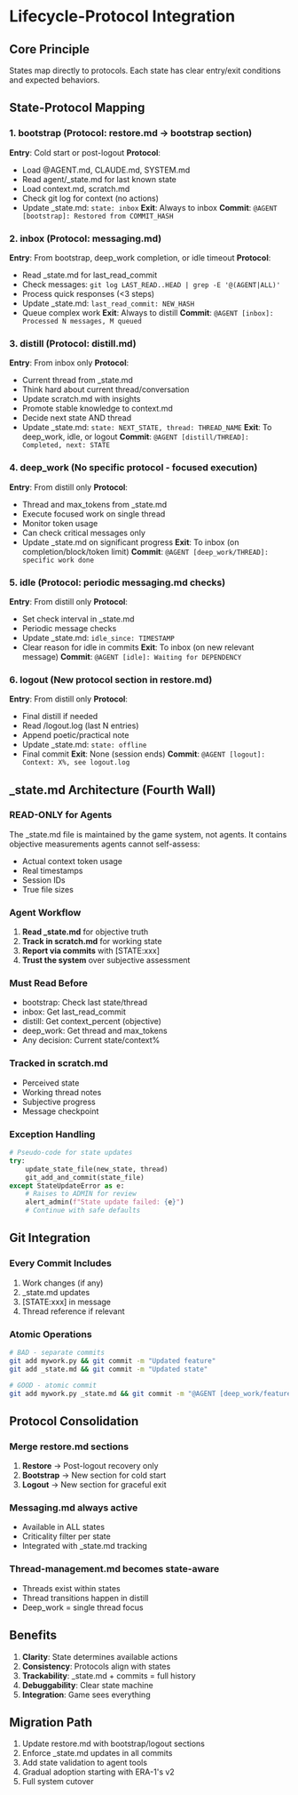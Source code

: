 # Lifecycle-Protocol Integration

## Core Principle
States map directly to protocols. Each state has clear entry/exit conditions and expected behaviors.

## State-Protocol Mapping

### 1. bootstrap (Protocol: restore.md → bootstrap section)
**Entry**: Cold start or post-logout
**Protocol**: 
- Load @AGENT.md, CLAUDE.md, SYSTEM.md
- Read agent/_state.md for last known state
- Load context.md, scratch.md
- Check git log for context (no actions)
- Update _state.md: `state: inbox`
**Exit**: Always to inbox
**Commit**: `@AGENT [bootstrap]: Restored from COMMIT_HASH`

### 2. inbox (Protocol: messaging.md)
**Entry**: From bootstrap, deep_work completion, or idle timeout
**Protocol**:
- Read _state.md for last_read_commit
- Check messages: `git log LAST_READ..HEAD | grep -E '@(AGENT|ALL)'`
- Process quick responses (<3 steps)
- Update _state.md: `last_read_commit: NEW_HASH`
- Queue complex work
**Exit**: Always to distill
**Commit**: `@AGENT [inbox]: Processed N messages, M queued`

### 3. distill (Protocol: distill.md)
**Entry**: From inbox only
**Protocol**:
- Current thread from _state.md
- Think hard about current thread/conversation
- Update scratch.md with insights
- Promote stable knowledge to context.md
- Decide next state AND thread
- Update _state.md: `state: NEXT_STATE, thread: THREAD_NAME`
**Exit**: To deep_work, idle, or logout
**Commit**: `@AGENT [distill/THREAD]: Completed, next: STATE`

### 4. deep_work (No specific protocol - focused execution)
**Entry**: From distill only
**Protocol**:
- Thread and max_tokens from _state.md
- Execute focused work on single thread
- Monitor token usage
- Can check critical messages only
- Update _state.md on significant progress
**Exit**: To inbox (on completion/block/token limit)
**Commit**: `@AGENT [deep_work/THREAD]: specific work done`

### 5. idle (Protocol: periodic messaging.md checks)
**Entry**: From distill only
**Protocol**:
- Set check interval in _state.md
- Periodic message checks
- Update _state.md: `idle_since: TIMESTAMP`
- Clear reason for idle in commits
**Exit**: To inbox (on new relevant message)
**Commit**: `@AGENT [idle]: Waiting for DEPENDENCY`

### 6. logout (New protocol section in restore.md)
**Entry**: From distill only
**Protocol**:
- Final distill if needed
- Read /logout.log (last N entries)
- Append poetic/practical note
- Update _state.md: `state: offline`
- Final commit
**Exit**: None (session ends)
**Commit**: `@AGENT [logout]: Context: X%, see logout.log`

## _state.md Architecture (Fourth Wall)

### READ-ONLY for Agents
The _state.md file is maintained by the game system, not agents. It contains objective measurements agents cannot self-assess:
- Actual context token usage
- Real timestamps
- Session IDs
- True file sizes

### Agent Workflow
1. **Read _state.md** for objective truth
2. **Track in scratch.md** for working state
3. **Report via commits** with [STATE:xxx]
4. **Trust the system** over subjective assessment

### Must Read Before
- bootstrap: Check last state/thread
- inbox: Get last_read_commit  
- distill: Get context_percent (objective)
- deep_work: Get thread and max_tokens
- Any decision: Current state/context%

### Tracked in scratch.md
- Perceived state
- Working thread notes
- Subjective progress
- Message checkpoint

### Exception Handling
```python
# Pseudo-code for state updates
try:
    update_state_file(new_state, thread)
    git_add_and_commit(state_file)
except StateUpdateError as e:
    # Raises to ADMIN for review
    alert_admin(f"State update failed: {e}")
    # Continue with safe defaults
```

## Git Integration

### Every Commit Includes
1. Work changes (if any)
2. _state.md updates
3. [STATE:xxx] in message
4. Thread reference if relevant

### Atomic Operations
```bash
# BAD - separate commits
git add mywork.py && git commit -m "Updated feature"
git add _state.md && git commit -m "Updated state"

# GOOD - atomic commit
git add mywork.py _state.md && git commit -m "@AGENT [deep_work/feature]: completed X"
```

## Protocol Consolidation

### Merge restore.md sections
1. **Restore** → Post-logout recovery only
2. **Bootstrap** → New section for cold start
3. **Logout** → New section for graceful exit

### Messaging.md always active
- Available in ALL states
- Criticality filter per state
- Integrated with _state.md tracking

### Thread-management.md becomes state-aware
- Threads exist within states
- Thread transitions happen in distill
- Deep_work = single thread focus

## Benefits

1. **Clarity**: State determines available actions
2. **Consistency**: Protocols align with states  
3. **Trackability**: _state.md + commits = full history
4. **Debuggability**: Clear state machine
5. **Integration**: Game sees everything

## Migration Path

1. Update restore.md with bootstrap/logout sections
2. Enforce _state.md updates in all commits
3. Add state validation to agent tools
4. Gradual adoption starting with ERA-1's v2
5. Full system cutover
